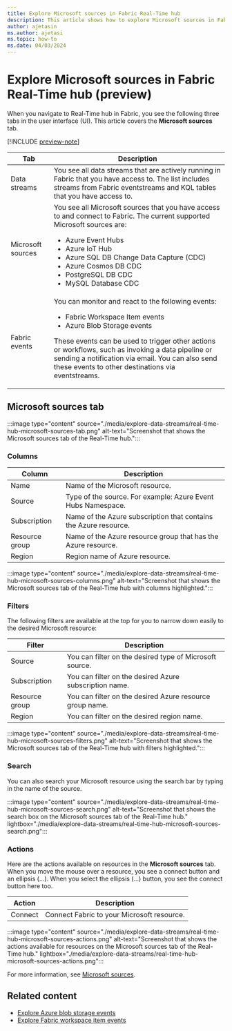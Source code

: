 ```yaml
---
title: Explore Microsoft sources in Fabric Real-Time hub
description: This article shows how to explore Microsoft sources in Fabric Real-Time hub. It provides details on the Microsoft sources tab in the Real-Time hub user interface.
author: ajetasin
ms.author: ajetasi
ms.topic: how-to
ms.date: 04/03/2024
---
```


# Explore Microsoft sources in Fabric Real-Time hub (preview)
When you navigate to Real-Time hub in Fabric, you see the following three tabs in the user interface (UI). This article covers the **Microsoft sources** tab. 

[!INCLUDE [preview-note](./includes/preview-note.md)]

| Tab | Description |
| --- | ----------- | 
| Data streams | You see all data streams that are actively running in Fabric that you have access to. The list includes streams from Fabric eventstreams and KQL tables that you have access to. | 
| Microsoft sources | You see all Microsoft sources that you have access to and connect to Fabric. The current supported Microsoft sources are: <ul><li>Azure Event Hubs</li><li>Azure IoT Hub</li><li>Azure SQL DB Change Data Capture (CDC)</li><li>Azure Cosmos DB CDC</li><li>PostgreSQL DB CDC</li><li>MySQL Database CDC</li></ul> |
| Fabric events | You can monitor and react to the following events: <ul><li>Fabric Workspace Item events</li><li>Azure Blob Storage events</li></ul><p>These events can be used to trigger other actions or workflows, such as invoking a data pipeline or sending a notification via email. You can also send these events to other destinations via eventstreams.</p> |


## Microsoft sources tab

:::image type="content" source="./media/explore-data-streams/real-time-hub-microsoft-sources-tab.png" alt-text="Screenshot that shows the Microsoft sources tab of the Real-Time hub.":::

### Columns

| Column | Description | 
| ------ | ----------- | 
| Name | Name of the Microsoft resource. |
| Source | Type of the source. For example: Azure Event Hubs Namespace. |
| Subscription | Name of the Azure subscription that contains the Azure resource. |
| Resource group | Name of the Azure resource group that has the Azure resource. | 
| Region | Region name of Azure resource. |

:::image type="content" source="./media/explore-data-streams/real-time-hub-microsoft-sources-columns.png" alt-text="Screenshot that shows the Microsoft sources tab of the Real-Time hub with columns highlighted.":::

### Filters
The following filters are available at the top for you to narrow down easily to the desired Microsoft resource: 

| Filter | Description | 
| ------ | ----------- | 
| Source | You can filter on the desired type of Microsoft source. |
| Subscription |  You can filter on the desired Azure subscription name. |
| Resource group | You can filter on the desired Azure resource group name. |
| Region | You can filter on the desired region name. |

:::image type="content" source="./media/explore-data-streams/real-time-hub-microsoft-sources-filters.png" alt-text="Screenshot that shows the Microsoft sources tab of the Real-Time hub with filters highlighted.":::

### Search
You can also search your Microsoft resource using the search bar by typing in the name of the source. 

:::image type="content" source="./media/explore-data-streams/real-time-hub-microsoft-sources-search.png" alt-text="Screenshot that shows the search box on the Microsoft sources tab of the Real-Time hub." lightbox="./media/explore-data-streams/real-time-hub-microsoft-sources-search.png":::

### Actions
Here are the actions available on resources in the **Microsoft sources** tab. When you move the mouse over a resource, you see a connect button and an ellipsis (...). When you select the ellipsis (...) button, you see the connect button here too.

| Action | Description |
| ------ | ----------- | 
| Connect | Connect Fabric to your Microsoft resource. |

:::image type="content" source="./media/explore-data-streams/real-time-hub-microsoft-sources-actions.png" alt-text="Screenshot that shows the actions available for resources on the Microsoft sources tab of the Real-Time hub." lightbox="./media/explore-data-streams/real-time-hub-microsoft-sources-actions.png":::

For more information, see [Microsoft sources](supported-sources.md#microsoft-sources).

## Related content

- [Explore Azure blob storage events](get-azure-blob-storage-events.md)
- [Explore Fabric workspace item events](create-streams-fabric-workspace-item-events.md)
